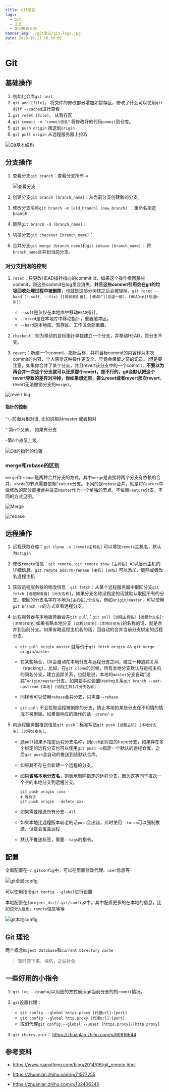 ```yaml
---
title: Git笔记
tags:
  - Git
  - 工具
  - 笔记搬运计划
banner_img: ./git笔记/git-logo.jpg
date: 2020-10-11 16:34:02
---
```



# Git

## 基础操作

1. 初始化仓库`git init`
2. `git add [file]`， 将文件的修改部分增加如暂存区，修改了什么可以使用`git diff --cached`进行查看
3. `git reset [file]`， 从暂存区
4. `git commit -m "commit信息"` 将修改好的代码`commit`到仓库。
5. `git push origin` 推送到`origin`
6. `git pull origin` 从远程服务器上拉取

![Git基本结构](./git笔记/1.png)

## 分支操作

1. 查看分支`git branch`：查看分支所有`-a`

   ![查看分支](./git笔记/2.png)

2. 创建分支`git branch [branch_name]`：从当前分支创建新的分支。

3. 修改分支名称`git branch -m [old_branch] [new_branch] `：重命名指定branch

4. 删除`git branch -d [branch_name]`：

5. 切换分支`git checkout [branch_name]`：

6. 合并分支`git merge [branch_name]`和`git rebase [branch_name]`： 将`branch_name`合并到当前分支。

### 对分支回退的控制

1. `reset`：只更改HEAD指针指向的commit id，如果这个操作撤回某些commit，则这些commit在log里会消失，**并且这些commit引用会在git的垃圾回收处理过程中被删除**，也就是这部分树枝之后会被锯掉。`git reset --hard (--soft, --fix) {[局部索引值]、[HEAD^](后退一部)、[HEAD~n](后退n步)}`
   + `--soft`是仅仅在本地库中移动`HEAD`指针。
   + `--mixed`是在本地库中移动指针，重置缓冲区。
   + `--hard`是本地库、暂存区、工作区全部重置。

2. `checkout`：则为移动的目标指针单独建立一个分支，并移动HEAD，原分支不变。

3. `revert`：新建一个commit，指针后移，并将目标commit的内容作为本次commit的内容，个人感觉这种操作更安全，毕竟会保留之前的记录。(但是要注意，如果你合并了某个分支，并且revert该分支中的一个commit，**不要以为再合并一次这个分支就可以还原那个revert，是不行的，git会默认把这个revert导致的差异对冲掉，你如果想还原，要么reset或者revert那次revert**， revert无法撤销分支的`merge`）。

![revert log](./git笔记/3.png)

#### 指针的控制

`^\~`前面为相对谁, 比如说相对master 或者相对

`^` 第n个父亲， 如果有分支

`~`第n个直系上级

![Git的指针的位置](./git笔记/4.png)

### merge和rebase的区别

`merge`和`rebase`是两种合并分支的方式，其中`merge`是直接将两个分支有依赖的合并，`abcde`的节点需要依赖`Feature`分支。不同的是`rebase`合并，就是将`Feature`中做修改的部分直接合并进去`Master`作为一个单独的节点，不依赖`Feature`分支。不同的方式见图。



![Merge](./git笔记/5.png)



![rebase](./git笔记/6.png)

## 远程操作

1. 远程获取仓库：`git clone -o [remote主机名]` 可以增加`remote`主机名，默认为`origin`

2. 修改`remote`信息：`git remote`、`git remote show [主机名] `可以展示主机的详细信息。`git remote add/rm/rename [主机] [网址]` 可以添加、删除或者改名远程主机

3. 获取远程服务器的修改信息：`git fetch`：从某个远程服务器中取回分支`git fetch [远程服务器] [分支名称]`，如果分支名称没指定的话就默认取回所有的分支。取回的分支名字在本地为`[主机名]/分支名`，例如`origin/master`，可以使用`git branch -r`的方式查看远程分支。

4. 远程服务器与本地服务器合并`git pull`：`git pull [远程主机名] [远程分支名]:[本地分支名]`如果省略本地分支` [远程分支名]:[本地分支名]`的名称的话，就是合并到当前分支。如果省略远程主机名的话，回自动的合并当前分支绑定的远程分支。

   + `git pull origin master`  就等价于`git fetch origin && git merge origin/master`

   + 在某些场合，Git会自动在本地分支与远程分支之间，建立一种追踪关系（tracking）。比如，在`git clone`的时候，所有本地分支默认与远程主机的同名分支，建立追踪关系，也就是说，本地的`master`分支自动"追踪"`origin/master`分支。如果要手动设置tracing关系`git branch --set-upstream [本地] [远程主机]/[分支名称]` 

   + 同样也可以使用`rebase`合并分支，只需要`--rebase`

   + `git pull` 不会拉取远程被删除的分支，防止本地的某些分支在不知情的情况下被删除。如果做响应的操作的话`--prune/-p`

5. 向远程服务器推送信息`git push`：标准写法`git push [远程主机] [本地分支名]:[远程分支名]`。

   + 通`pull`如果不指定远程分支名称，则`push`到对应的trace分支，如果存在多个绑定的远程分支也可以使用`git push -u`指定一个默认的远程仓库，之后`git push`会自动的推送到该默认仓库。

   + 如果其不存在会新建一个远程的分支。

   + 如果**省略本地分支名**，则表示删除指定的远程分支，因为这等同于推送一个空的本地分支到远程分支。

     ```shell
     git push origin :xxx
     # 等价于
     git push origin --delete xxx
     ```

   + 如果需要推送所有分支`--all`
   + 如果本地比远程版本较老的话`push`会出错，此时使用`--force`可以强制推送，但是会覆盖远程
   + 默认不推送标签，需要`--tags`的指令。



## 配置

全局配置在`~/.gitconfig`中，可以在里面修改代理、`user`信息等

![git全局config](./git笔记/7.png)

可以使用指令`git config --global`进行设置



本地配置在`[project_dir]/.git/config`z中，其中配置更多的在本地的信息，比如说`分支信息`，`remote`信息等等

![git本地config](./git笔记/8.png)



## Git 理论

两个概念`Object Database`和`Current Directory cache`

> 暂时空下来，埋坑，之后补全

## 一些好用的小指令

1. `git log --graph`可以用图的方式展示git当前分支的的`commit`情况。
2. `git`设置代理：
   + `git config --global https.proxy [代理url]:[port]`
   + `git config --global http.proxy [代理url]:[port]`
   + 取消代理`git config --global --unset [https.proxy]/[http.proxy]`  

3. `git cherry-pick`： https://zhuanlan.zhihu.com/p/90816644

## 参考资料

+ https://www.ruanyifeng.com/blog/2014/06/git_remote.html

+ https://zhuanlan.zhihu.com/p/71577255

+ https://zhuanlan.zhihu.com/p/132406345